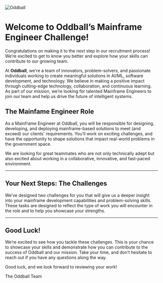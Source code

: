 ![Oddball](https://oddball.io/wp-content/uploads/2024/01/Oddball-Logo-High-Res.png)

# Welcome to Oddball’s Mainframe Engineer Challenge!

Congratulations on making it to the next step in our recruitment process! We’re excited to get to know you better and explore how your skills can contribute to our growing team.

At **Oddball**, we're a team of innovators, problem-solvers, and passionate individuals working to create meaningful solutions in AI/ML, software development, and technology. We believe in making a positive impact through cutting-edge technology, collaboration, and continuous learning. As part of our mission, we’re looking for talented Mainframe Engineers to join our team and help us drive the future of intelligent systems.

## The Mainfame Engineer Role

As a Mainframe Engineer at Oddball, you will be responsible for designing, developing, and deploying mainframe-based solutions to meet (and exceed) our clients' requirements. You’ll work on exciting challenges, and have the opportunity to shape solutions that impact real-world problems in the government space.

We are looking for great teammates who are not only technically adept but also excited about working in a collaborative, innovative, and fast-paced environment.

---

## Your Next Steps: The Challenges

We’ve designed two challenges for you that will give us a deeper insight into your mainframe development capabilities and problem-solving skills. These tasks are designed to reflect the type of work you will encounter in the role and to help you showcase your strengths.

---

## Good Luck!

We’re excited to see how you tackle these challenges. This is your chance to showcase your skills and demonstrate how you can contribute to the success of Oddball and our mission. Take your time, and don’t hesitate to reach out if you have any questions along the way.

Good luck, and we look forward to reviewing your work!

The Oddball Team
